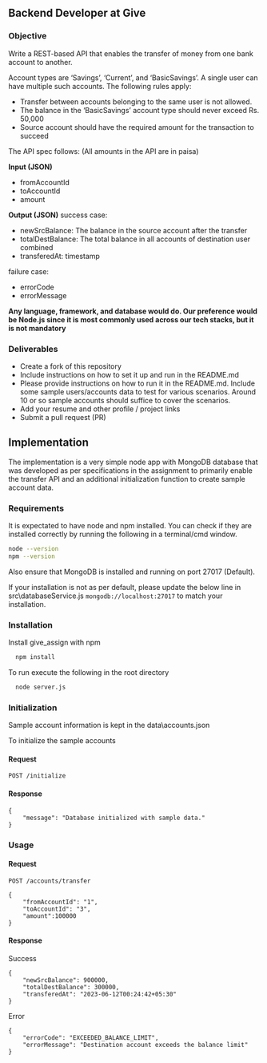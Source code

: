 ## Backend Developer at Give

### Objective
Write a REST-based API that enables the transfer of money from one bank account to another.

Account types are ‘Savings’, ‘Current’, and ‘BasicSavings’. A single user can have multiple such accounts. The following rules apply:
* Transfer between accounts belonging to the same user is not allowed.
* The balance in the ‘BasicSavings’ account type should never exceed Rs. 50,000
* Source account should have the required amount for the transaction to succeed

The API spec follows: (All amounts in the API are in paisa)

**Input (JSON)**
* fromAccountId
* toAccountId
* amount

**Output (JSON)**
success case:
* newSrcBalance: The balance in the source account after the transfer
* totalDestBalance: The total balance in all accounts of destination user combined
* transferedAt: timestamp

failure case:
* errorCode
* errorMessage

**Any language, framework, and database would do. Our preference would be Node.js since it is most commonly used across our tech stacks, but it is not mandatory**

### Deliverables
- Create a fork of this repository
- Include instructions on how to set it up and run in the README.md
- Please provide instructions on how to run it in the README.md. Include some sample users/accounts data to test for various scenarios. Around 10 or so sample accounts should suffice to cover the scenarios.
- Add your resume and other profile / project links
- Submit a pull request (PR)

## Implementation
The implementation is a very simple node app with MongoDB database that was developed as per specifications in the assignment to primarily enable the transfer API and an additional initialization function to create sample account data.


### Requirements
It is expectated to have node and npm installed. 
You can check if they are installed correctly by running the following in a terminal/cmd window.

```bash
node --version
npm --version
```

Also ensure that MongoDB is installed and running on port 27017 (Default).

If your installation is not as per default, please update the below line in src\databaseService.js
`mongodb://localhost:27017`
to match your installation.

### Installation

Install give_assign with npm

```bash
  npm install
```

To run execute the following in the root directory
```bash
  node server.js
```

### Initialization

Sample account information is kept in the data\accounts.json

To initialize the sample accounts

#### Request
`POST /initialize`

#### Response
```
{
    "message": "Database initialized with sample data."
}
```


### Usage

#### Request
`POST /accounts/transfer`
```
{
    "fromAccountId": "1",
    "toAccountId": "3",
    "amount":100000
}
```
#### Response
Success
```
{
    "newSrcBalance": 900000,
    "totalDestBalance": 300000,
    "transferedAt": "2023-06-12T00:24:42+05:30"
}
```
Error
```
{
    "errorCode": "EXCEEDED_BALANCE_LIMIT",
    "errorMessage": "Destination account exceeds the balance limit"
}
```
